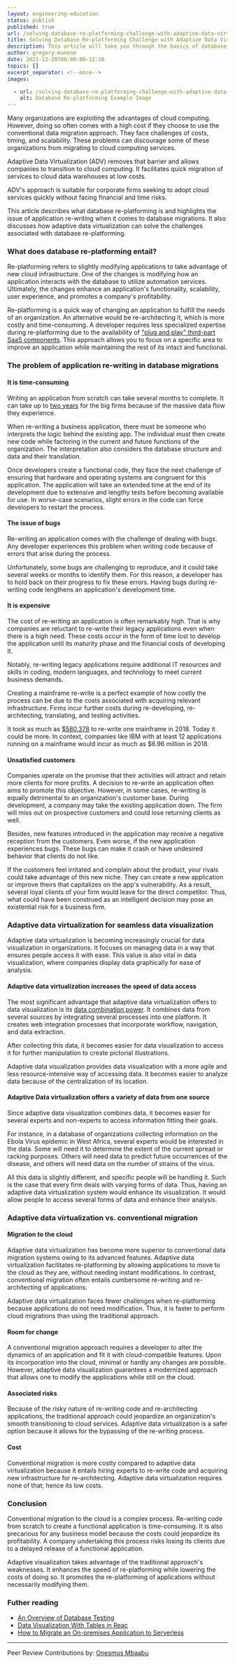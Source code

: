 ```yaml
---
layout: engineering-education
status: publish
published: true
url: /solving-database-re-platforming-challenge-with-adaptive-data-virtualization/
title: Solving Database Re-platforming Challenge with Adaptive Data Virtualization
description: This article will take you through the basics of database re-platforming and related challenges in database migrations. We will look at how adaptive data virtualization can solve these challenges.
author: gregory-munene
date: 2021-12-28T00:00:00-12:30
topics: []
excerpt_separator: <!--more-->
images:

  - url: /solving-database-re-platforming-challenge-with-adaptive-data-virtualization/hero.png
    alt: Database Re-platforming Example Image
---
```

Many organizations are exploiting the advantages of cloud computing. However, doing so often comes with a high cost if they choose to use the conventional data migration approach. They face challenges of costs, timing, and scalability. These problems can discourage some of these organizations from migrating to cloud computing services.
<!--more-->
Adaptive Data Virtualization (ADV) removes that barrier and allows companies to transition to cloud computing. It facilitates quick migration of services to cloud data warehouses at low costs.

ADV's approach is suitable for corporate firms seeking to adopt cloud services quickly without facing financial and time risks.

This article describes what database re-platforming is and highlights the issue of application re-writing when it comes to database migrations. It also discusses how adaptive data virtualization can solve the challenges associated with database re-platforming.

### What does database re-platforming entail?
Re-platforming refers to slightly modifying applications to take advantage of new cloud infrastructure. One of the changes is modifying how an application interacts with the database to utilize automation services. Ultimately, the changes enhance an application's functionality, scalability, user experience, and promotes a company's profitability.

Re-platforming is a quick way of changing an application to fulfill the needs of an organization. An alternative would be re-architecting it, which is more costly and time-consuming. A developer requires less specialized expertise during re-platforming due to the availability of ["plug and play" third-part SaaS components](https://auth0.com/blog/what-is-replatforming/). This approach allows you to focus on a specific area to improve an application while maintaining the rest of its intact and functional.

### The problem of application re-writing in database migrations
#### It is time-consuming
Writing an application from scratch can take several months to complete. It can take up to [two years](https://accesto.com/blog/5-reasons-why-rewriting-an-applications-from-scratch-is-a-bad-idea/) for the big firms because of the massive data flow they experience.

When re-writing a business application, there must be someone who interprets the logic behind the existing app. The individual must then create new code while factoring in the current and future functions of the organization. The interpretation also considers the database structure and data and their translation.

Once developers create a functional code, they face the next challenge of ensuring that hardware and operating systems are congruent for this application. The application will take an extended time at the end of its development due to extensive and lengthy tests before becoming available for use. In worse-case scenarios, slight errors in the code can force developers to restart the process.

#### The issue of bugs
Re-writing an application comes with the challenge of dealing with bugs. Any developer experiences this problem when writing code because of errors that arise during the process.

Unfortunately, some bugs are challenging to reproduce, and it could take several weeks or months to identify them. For this reason, a developer has to hold back on their progress to fix these errors. Having bugs during re-writing code lengthens an application's development time.

#### It is expensive
The cost of re-writing an application is often remarkably high. That is why companies are reluctant to re-write their legacy applications even when there is a high need. These costs occur in the form of time lost to develop the application until its maturity phase and the financial costs of developing it.

Notably, re-writing legacy applications require additional IT resources and skills in coding, modern languages, and technology to meet current business demands.

Creating a mainframe re-write is a perfect example of how costly the process can be due to the costs associated with acquiring relevant infrastructure. Firms incur further costs during re-developing, re-architecting, translating, and testing activities.

It took as much as [$580,378](https://www.tmaxsoft.com/why-rewriting-legacy-applications-can-be-a-costly-mistake-and-how-to-avoid-it/) to re-write one mainframe in 2018. Today it could be more. In context, companies like IBM with at least 12 applications running on a mainframe would incur as much as $6.96 million in 2018.

#### Unsatisfied customers
Companies operate on the promise that their activities will attract and retain more clients for more profits. A decision to re-write an application often aims to promote this objective. However, in some cases, re-writing is equally detrimental to an organization's customer base. During development, a company may take the existing application down. The firm will miss out on prospective customers and could lose returning clients as well.

Besides, new features introduced in the application may receive a negative reception from the customers. Even worse, if the new application experiences bugs. These bugs can make it crash or have undesired behavior that clients do not like.

If the customers feel irritated and complain about the product, your rivals could take advantage of this new niche. They can create a new application or improve theirs that capitalizes on the app's vulnerability. As a result, several loyal clients of your firm would leave for the direct competitor. Thus, what could have been construed as an intelligent decision may pose an existential risk for a business firm.

### Adaptive data virtualization for seamless data visualization
Adaptive data virtualization is becoming increasingly crucial for data visualization in organizations. It focuses on managing data in a way that ensures people access it with ease. This value is also vital in data visualization, where companies display data graphically for ease of analysis.

#### Adaptive data virtualization increases the speed of data access
The most significant advantage that adaptive data virtualization offers to data visualization is its [data combination power](https://fintelics.medium.com/data-virtualization-and-its-benefits-for-business-users-dc10c1486525). It combines data from several sources by integrating several processes into one platform. It creates web integration processes that incorporate workflow, navigation, and data extraction.

After collecting this data, it becomes easier for data visualization to access it for further manipulation to create pictorial illustrations. 

Adaptive data visualization provides data visualization with a more agile and less resource-intensive way of accessing data. It becomes easier to analyze data because of the centralization of its location.

#### Adaptive Data virtualization offers a variety of data from one source
Since adaptive data visualization combines data, it becomes easier for several experts and non-experts to access information fitting their goals.

For instance, in a database of organizations collecting information on the Ebola Virus epidemic in West Africa, several experts would be interested in the data. Some will need it to determine the extent of the current spread or racking purposes. Others will need data to predict future occurrences of the disease, and others will need data on the number of strains of the virus.

All this data is slightly different, and specific people will be handling it. Such is the case that every firm deals with varying forms of data. Thus, having an adaptive data virtualization system would enhance its visualization. It would allow people to access several forms of data and enhance their analysis.

### Adaptive data virtualization vs. conventional migration
#### Migration to the cloud
Adaptive data virtualization has become more superior to conventional data migration systems owing to its advanced features. Adaptive data virtualization facilitates re-platforming by allowing applications to move to the cloud as they are, without needing instant modifications. In contrast, conventional migration often entails cumbersome re-writing and re-architecting of applications.

Adaptive data virtualization faces fewer challenges when re-platforming because applications do not need modification. Thus, it is faster to perform cloud migrations than using the traditional approach.

#### Room for change
A conventional migration approach requires a developer to alter the dynamics of an application and fit it with cloud-compatible features. Upon its incorporation into the cloud, minimal or hardly any changes are possible. However, adaptive data visualization guarantees a modernized approach that allows one to modify the applications while still on the cloud.

#### Associated risks
Because of the risky nature of re-writing code and re-architecting applications, the traditional approach could jeopardize an organization's smooth transitioning to cloud services. Adaptive data virtualization is a safer option because it allows for the bypassing of the re-writing process.

#### Cost
Conventional migration is more costly compared to adaptive data virtualization because it entails hiring experts to re-write code and acquiring new infrastructure for re-architecting. Adaptive data virtualization requires none of that; hence its low costs.

### Conclusion
Conventional migration to the cloud is a complex process. Re-writing code from scratch to create a functional application is time-consuming. It is also precarious for any business model because the costs could jeopardize its profitability. A company undertaking this process risks losing its clients due to a delayed release of a functional application.

Adaptive visualization takes advantage of the traditional approach's weaknesses. It enhances the speed of re-platforming while lowering the costs of doing so. It promotes the re-platforming of applications without necessarily modifying them.

### Futher reading
- [An Overview of Database Testing](/engineering-education/an-overview-of-database-testing/)
- [Data Visualization With Tables in Reac](/engineering-education/data-visualization-with-tables-in-react/)
- [How to Migrate an On-premises Application to Serverless](/engineering-education/how-to-migrate-an-on-prem-application-to-serverless/)

---
Peer Review Contributions by: [Onesmus Mbaabu](/engineering-education/authors/onesmus-mbaabu/)
